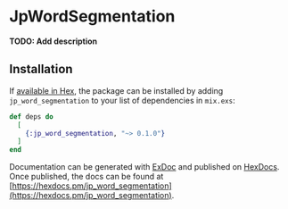# JpWordSegmentation

**TODO: Add description**

## Installation

If [available in Hex](https://hex.pm/docs/publish), the package can be installed
by adding `jp_word_segmentation` to your list of dependencies in `mix.exs`:

```elixir
def deps do
  [
    {:jp_word_segmentation, "~> 0.1.0"}
  ]
end
```

Documentation can be generated with [ExDoc](https://github.com/elixir-lang/ex_doc)
and published on [HexDocs](https://hexdocs.pm). Once published, the docs can
be found at [https://hexdocs.pm/jp_word_segmentation](https://hexdocs.pm/jp_word_segmentation).

